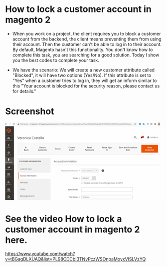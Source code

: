 # How to lock a customer account in magento 2
- When you work on a project, the client requires you to block a customer account from the backend, the client means preventing them from using their account. Then the customer can't be able to log in to their account. By default, Magento hasn't this functionality. You don't know how to complete this task, you are searching for a good solution. Today I show you the best codes to complete your task.

- We have the scenario:
We will create a new customer attribute called "Blocked", it will have two options (Yes/No). If this attribute is set to "Yes" when a customer tries to log in, they will get an inform similar to this "Your account is blocked for the security reason, please contact us for details."

# Screenshot
![ScreenShot](https://github.com/php-cuong/customer-login/blob/master/Screenshot/lock-a-customer-account.gif)

# See the video How to lock a customer account in magento 2 here.
https://www.youtube.com/watch?v=tBGagDLXUAQ&list=PL98CDCbI3TNvPczWSOnpaMoyxVISLVzYQ
